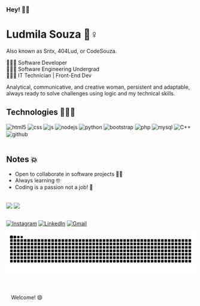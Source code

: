 ### Hey! 👋🏻
# Ludmila Souza  💜♀️
Also known as Sntx, 404Lud, or CodeSouza.

👩🏻‍💻 Software Developer\
👩🏻‍💻 Software Engineering Undergrad\
👩🏻‍💻 IT Technician | Front-End Dev

Analytical, communicative, and creative woman, persistent and adaptable, always ready to solve challenges using logic and my technical skills.

## Technologies 🦸🏻‍♂️

<div style="display: inline_block">
  <img align="center" alt="html5" src="https://img.shields.io/badge/HTML5-E34F26?style=for-the-badge&logo=html5&logoColor=white" />
  <img align="center" alt="css" src="https://img.shields.io/badge/CSS3-1572B6?style=for-the-badge&logo=css3&logoColor=white" />
  <img align="center" alt="js" src="https://img.shields.io/badge/JavaScript-F7DF1E?style=for-the-badge&logo=javascript&logoColor=black" />
  <img align="center" alt="nodejs" src="https://img.shields.io/badge/Node.js-43853D?style=for-the-badge&logo=node.js&logoColor=white" />
  <img align="center" alt="python" src="https://img.shields.io/badge/Python-3776AB?style=for-the-badge&logo=python&logoColor=white" />
  <img align="center" alt="bootstrap" src="https://img.shields.io/badge/Bootstrap-563D7C?style=for-the-badge&logo=bootstrap&logoColor=white" />
  <img align="center" alt="php" src= "https://img.shields.io/badge/PHP-777BB4?style=for-the-badge&logo=php&logoColor=white" />
  <img align="center" alt="mysql" src= "https://img.shields.io/badge/MySQL-00000F?style=for-the-badge&logo=mysql&logoColor=white" />
  <img align="center" alt="C++" src= "https://img.shields.io/badge/C%2B%2B-00599C?style=for-the-badge&logo=c%2B%2B&logoColor=white" />
  <img align="center" alt="github" src= "https://img.shields.io/badge/GitHub-100000?style=for-the-badge&logo=github&logoColor=white" />
</div><br/>

## Notes 💥
- Open to collaborate in software projects 🤘🏻
- Always learning 🤓
- Coding is a passion not a job! 🤖

<!--
## Reach me out! 🫣
👩🏻 - <portfolio>
🐮 - <site>
-->
</br>

<div>
<img align="center"  src="https://github-readme-stats.vercel.app/api?username=LuuhSNTX&theme=midnight-purple&show_icons=true" height="150">
<img align="center" src="https://github-readme-stats.vercel.app/api/top-langs/?username=LuuhSNTX&theme=midnight-purple&layout=compact" height="150">

</div>

</br>

[![Instagram](https://img.shields.io/badge/Instagram-E4405F?style=for-the-badge&logo=instagram&logoColor=white)](https://instagram.com/sujeitoprogramador)
[![LinkedIn](https://img.shields.io/badge/LinkedIn-0077B5?style=for-the-badge&logo=linkedin&logoColor=white)]()
[![Gmail](https://img.shields.io/badge/Gmail-D14836?style=for-the-badge&logo=gmail&logoColor=white)]()

 <picture>
  <source media="(prefers-color-scheme: dark)" srcset="https://raw.githubusercontent.com/LuuhSNTX/LuuhSNTX/output/github-contribution-grid-snake-dark.svg">
  <source media="(prefers-color-scheme: light)" srcset="https://raw.githubusercontent.com/LuuhSNTX/LuuhSNTX/output/github-contribution-grid-snake.svg">
  <img alt="github contribution grid snake animation" src="https://raw.githubusercontent.com/LuuhSNTX/LuuhSNTX/output/github-contribution-grid-snake.svg">
</picture>
  
</div>
<br><br><br><br>
ㅤWelcome! 😄

<!--
Here are some ideas to get you started:

- 🔭 I’m currently working on ...
- 🌱 I’m currently learning ...
- 👯 I’m looking to collaborate on ...
- 🤔 I’m looking for help with ...
- 💬 Ask me about ...
- 📫 How to reach me: ...
- 😄 Pronouns: ...
- ⚡ Fun fact: ...
-->


